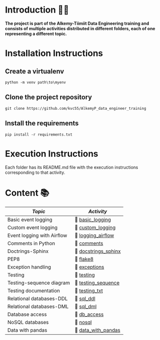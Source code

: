 # **Introduction** :rocket::rocket:

**The project is part of the Alkemy-Tiimiit Data Engineering training and consists of multiple activities distributed in different folders, each of one representing a different topic.** 

# **Installation Instructions**

## **Create a virtualenv**

    python -m venv path\to\myenv

## **Clone the project repository**

    git clone https://github.com/kvc55/AlkemyP_data_engineer_training

## **Install the requirements**

    pip install -r requirements.txt

# **Execution Instructions**

Each folder has its README.md file with the execution instructions corresponding to that activity.

# **Content** :books:

| *Topic*                         | *Activity*  |
|-------------------------------|-----------|
| Basic event logging           |:link: [basic_logging](https://github.com/kvc55/DE_training/tree/main/unit3_basic_logging)           |
| Custom event logging          |:link: [custom_logging](https://github.com/kvc55/DE_training/tree/main/unit4_custom_logging)           |
| Event logging with Airflow    |:link: [logging_airflow](https://github.com/kvc55/DE_training/tree/main/unit5_logging_airflow)           |
| Comments in Python            |:link: [comments](https://github.com/kvc55/DE_training/tree/main/unit6_comments)           |
| Doctrings-Sphinx              |:link: [docstrings_sphinx](https://github.com/kvc55/DE_training/tree/main/unit7_docstrings_sphinx)           |
| PEP8                          |:link: [flake8](https://github.com/kvc55/DE_training/tree/main/unit8_flake8)           |
| Exception handling            |:link: [exceptions](https://github.com/kvc55/DE_training/tree/main/unit9_exceptions)           |
| Testing                       |:link: [testing](https://github.com/kvc55/DE_training/tree/main/unit10_testing)            |
| Testing-sequence diagram      |:link: [testing_sequence](https://github.com/kvc55/DE_training/tree/main/unit11_testing_sequence)           |
| Testing documentation         |:link: [testing_txt](https://github.com/kvc55/DE_training/tree/main/unit11_testing_txt)          |
| Relational databases-DDL      |:link: [sql_ddl](https://github.com/kvc55/DE_training/tree/main/unit13_sql_ddl)           |
| Relational databases-DML      |:link: [sql_dml](https://github.com/kvc55/DE_training/tree/main/unit14_sql_dml)           |
| Database access               |:link: [db_access](https://github.com/kvc55/DE_training/tree/main/unit16_db_access)           |
| NoSQL databases               |:link: [nosql](https://github.com/kvc55/DE_training/tree/main/unit18_nosql)           |           
| Data with pandas              |:link: [data_with_pandas](https://github.com/kvc55/DE_training/tree/unit19_data_with_pandas/unit19_data_with_pandas)           | 

